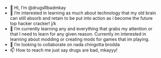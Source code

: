 - 👋 Hi, I’m @drugsRbadmkay
- 👀 I’m interested in learning as much about technology that my old brain can still absorb and retain to be put into action as i become the future top hacker cracker! j/k
- 🌱 I’m currently learning any and everything that grabs my attention or that I need to learn for any given reason. Currently im interested in learning about modding or creating mods for games that im playing.
- 💞️ I’m looking to collaborate on nada chingotta brodda
- 📫 How to reach me just say drugs are bad, mkayyy!

<!---
drugsRbadmkay/drugsRbadmkay is a ✨ special ✨ repository because its `README.md` (this file) appears on your GitHub profile.
You can click the Preview link to take a look at your changes.
--->
